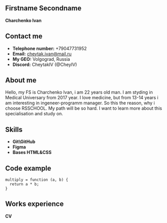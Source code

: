## Firstname Secondname
**Charchenko Ivan**
## Contact me
* **Telephone number:** +79047731952  
* **Email:** cheytak.ivan@mail.ru     
* **My GEO:** Volgograd, Russia   
* **Discord:** CheytakIV (@CheyIV)    
## About me
Hello, my FS is Charchenko Ivan, i am 22 years old man. I am styding in Medical Universary from 2017 year. I love medicine, but from 13-14 years i am interesting in ingeneer-programm manager. So this the reason, why i choose RSSCHOOL. My path will be so hard. I want to learn more about this specialisation and study on.
## Skills
* **Git\GitHub**
* **Figma**
* **Bases HTML&CSS**
## Code example
```
multiply = function (a, b) {
  return a * b;
}
```
## Works experience
**CV**  
